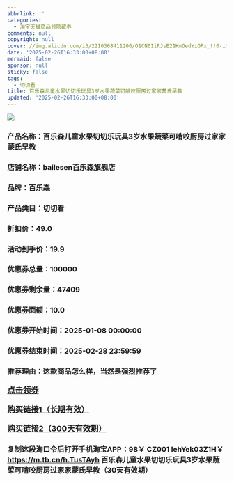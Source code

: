 ```yaml
---
abbrlink: ''
categories:
  - 淘宝天猫商品领隐藏券
comments: null
copyright: null
cover: //img.alicdn.com/i3/2216368411206/O1CN01iRJsE21KmOedYiOPx_!!0-item_pic.jpg
date: '2025-02-26T16:33:00+08:00'
mermaid: false
sponsor: null
sticky: false
tags:
  - 切切看
title: 百乐森儿童水果切切乐玩具3岁水果蔬菜可啃咬厨房过家家蒙氏早教
updated: '2025-02-26T16:33:00+08:00'
--- 
```


![](//img.alicdn.com/i3/2216368411206/O1CN01iRJsE21KmOedYiOPx_!!0-item_pic.jpg)

### 产品名称：百乐森儿童水果切切乐玩具3岁水果蔬菜可啃咬厨房过家家蒙氏早教
### 店铺名称：bailesen百乐森旗舰店
### 品牌：百乐森
### 产品类目：切切看
### 折扣价：49.0
### 活动到手价：19.9
### 优惠券总量：100000
### 优惠券剩余量：47409
### 优惠券面额：10.0
### 优惠券开始时间：2025-01-08 00:00:00	
### 优惠券结束时间：2025-02-28 23:59:59	
### 推荐理由：这款商品怎么样，当然是强烈推荐了

<p style="font-size: 18px; font-weight: bold;">
  <a href="https://uland.taobao.com/coupon/edetail?e=Oe2VRD3Z%2F5GlhHvvyUNXZfh8CuWt5YH5OVuOuRD5gLJMmdsrkidbOUV9IBA4kmjLpIIFqebf9gnBOUnR%2F%2F8JhGcIss74h2mrnXHvKO2B%2FU%2BE9Ra27oJQGhCPPr%2BI6U26wtEEmfc3fh30TcIixZTmmAcY88rbnPan2cFY6qAkBQtBJFJ%2BvjUN8kKcqEq07UsU%2FRU1mMmUbU5Pc39vTzcAEdG%2BGKMwuFyvaDx4bJh%2FRqz63CJspjYZaskwIZqZ4SaN59UZlmsJduiT1oiS90iSZrKugHthkNhdOHuk%2FcBA9LVbUQrtKydruIhaoyw4w5GPlWR%2FeghaMtlVbrKqp4Yn8g%3D%3D&traceId=2166d8db17407296732636749d133b&union_lens=lensId%3AOPT%401740729686%4021049821_1e2d_1954b9319a7_1c6a%4001%40eyJmbG9vcklkIjo3MzM1NH0ie" target="_blank">点击领券</a>
</p>
<p style="font-size: 18px; font-weight: bold;">
  <a href="https://s.click.taobao.com/t?e=m%3D2%26s%3DsSWD0ynShjJw4vFB6t2Z2ueEDrYVVa64K7Vc7tFgwiHjf2vlNIV67kkfnVn6TwKdVNjKoH%2FaCQP3ID%2FV1RqsF4wnCJeELi4I%2FIEn%2BS1IjHAB0ghlTd7WlZVm%2FOAUUFw71qrpxiwMoCNxc1AtbZGVS8V8eA2b%2B1Gs7o4QvEOz4zvNEPXytV9ALtCLThlbPuuZLb93Df8fOzh%2FSoql6dqZ5rcTv3n%2FCg8Oxt8ZMfoq2Pk0lhIszcGqbnNjCWk8JmWMrdkzPITaK3ijO9AJYjY8CXJ%2BwEVkOqHFHerVO%2FLly6O0z3lqjaxPnZK0HsrkTuIA" target="_blank">购买链接1（长期有效）</a>
</p>
<p style="font-size: 18px; font-weight: bold;">
  <a href="https://s.click.taobao.com/e4s4TNs" target="_blank">购买链接2（300天有效期）</a>
</p>

### 复制这段淘口令后打开手机淘宝APP：98￥ CZ001 IehYek03Z1H￥ https://m.tb.cn/h.TusTAyh  百乐森儿童水果切切乐玩具3岁水果蔬菜可啃咬厨房过家家蒙氏早教（30天有效期）
